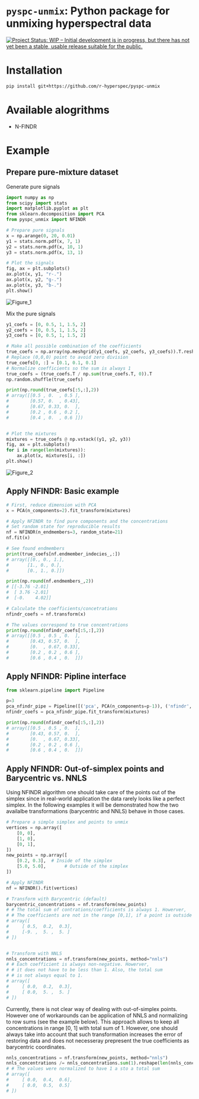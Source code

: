# `pyspc-unmix`: Python package for unmixing hyperspectral data

<!-- badges: start -->
[![Project Status: WIP – Initial development is in progress, but there has not yet been a stable, usable release suitable for the public.](https://www.repostatus.org/badges/latest/wip.svg)](https://www.repostatus.org/#wip)
<!-- badges: end -->

# Installation

```bash
pip install git+https://github.com/r-hyperspec/pyspc-unmix
```

# Available alogrithms
* N-FINDR

# Example

## Prepare pure-mixture dataset
Generate pure signals
```python
import numpy as np
from scipy import stats
import matplotlib.pyplot as plt
from sklearn.decomposition import PCA
from pyspc_unmix import NFINDR

# Prepare pure signals
x = np.arange(0, 20, 0.01)
y1 = stats.norm.pdf(x, 7, 1)
y2 = stats.norm.pdf(x, 10, 1)
y3 = stats.norm.pdf(x, 13, 1)

# Plot the signals
fig, ax = plt.subplots()
ax.plot(x, y1, "r-.")
ax.plot(x, y2, "g-.")
ax.plot(x, y3, "b-.")
plt.show()
```
![Figure_1](https://user-images.githubusercontent.com/9852534/188256343-e4a642fb-e670-4433-b5f1-0d4f584f9023.png)


Mix the pure signals
```python
y1_coefs = [0, 0.5, 1, 1.5, 2]
y2_coefs = [0, 0.5, 1, 1.5, 2]
y3_coefs = [0, 0.5, 1, 1.5, 2]

# Make all possible combination of the coefficients
true_coefs = np.array(np.meshgrid(y1_coefs, y2_coefs, y3_coefs)).T.reshape(-1, 3)
# Replace (0,0,0) point to avoid zero division
true_coefs[0, :] = [0.1, 0.1, 0.1]
# Normalize coefficients so the sum is always 1
true_coefs = (true_coefs.T / np.sum(true_coefs.T, 0)).T
np.random.shuffle(true_coefs)

print(np.round(true_coefs[:5,:],2))
# array([[0.5 , 0.  , 0.5 ],
#        [0.57, 0.  , 0.43],
#        [0.67, 0.33, 0.  ],
#        [0.2 , 0.6 , 0.2 ],
#        [0.4 , 0.  , 0.6 ]])


# Plot the mixtures
mixtures = true_coefs @ np.vstack((y1, y2, y3))
fig, ax = plt.subplots()
for i in range(len(mixtures)):
    ax.plot(x, mixtures[i, :])
plt.show()
```
![Figure_2](https://user-images.githubusercontent.com/9852534/188256425-86057096-ae6e-41fb-99b8-c36ba136f637.png)


## Apply NFINDR: Basic example

```python
# First, reduce dimension with PCA
x = PCA(n_components=2).fit_transform(mixtures)

# Apply NFINDR to find pure components and the concentrations
# Set random state for reproducible results
nf = NFINDR(n_endmembers=3, random_state=21)
nf.fit(x)

# See found endmembers
print(true_coefs[nf.endmember_indecies_,:])
# array([[0., 0., 1.], 
#       [1., 0., 0.], 
#       [0., 1., 0.]])

print(np.round(nf.endmembers_,2))
# [[-3.76 -2.01]
#  [ 3.76 -2.01]
#  [-0.    4.02]]

# Calculate the coefficients/concetrations
nfindr_coefs = nf.transform(x)

# The values correspond to true concentrations
print(np.round(nfindr_coefs[:5,:],2))
# array([[0.5 , 0.5 , 0.  ],
#        [0.43, 0.57, 0.  ],
#        [0.  , 0.67, 0.33],
#        [0.2 , 0.2 , 0.6 ],
#        [0.6 , 0.4 , 0.  ]])

```

## Apply NFINDR: Pipline interface
```python
from sklearn.pipeline import Pipeline

p=3
pca_nfindr_pipe = Pipeline([('pca', PCA(n_components=p-1)), ('nfindr', NFINDR(n_endmembers=p, random_state=21))])
nfindr_coefs = pca_nfindr_pipe.fit_transform(mixtures)

print(np.round(nfindr_coefs[:5,:],2))
# array([[0.5 , 0.5 , 0.  ],
#        [0.43, 0.57, 0.  ],
#        [0.  , 0.67, 0.33],
#        [0.2 , 0.2 , 0.6 ],
#        [0.6 , 0.4 , 0.  ]])
```


## Apply NFINDR: Out-of-simplex points and Barycentric vs. NNLS

Using NFINDR algorithm one should take care of the points out of the simplex since in
real-world application the data rarely looks like a perfect simplex. In the following
examples it will be demonstrated how the two availalbe transformations (barycentric
and NNLS) behave in those cases.

```python
# Prepare a simple simplex and points to unmix
vertices = np.array([
    [0, 0],
    [1, 0],
    [0, 1],
])
new_points = np.array([
    [0.2, 0.3],  # Inside of the simplex
    [5.0, 5.0],       # Outside of the simplex
])

# Apply NFINDR
nf = NFINDR().fit(vertices)

# Transform with Barycentric (default)
barycentric_concentrations = nf.transform(new_points)
# # The total sum of contrations/coefficients is always 1. Howerver,
# # The coefficients are not in the range [0,1], if a point is outside of the simplex
# array([
#     [ 0.5,  0.2,  0.3],   
#     [-9. ,  5. ,  5. ]
# ])


# Transform with NNLS
nnls_concentrations = nf.transform(new_points, method="nnls")
# # Each coefficient is always non-negative. Howerver,
# # it does not have to be less than 1. Also, the total sum
# # is not always equal to 1.
# array([
#     [ 0.0,  0.2,  0.3],   
#     [ 0.0,  5. ,  5. ]
# ])
```

Currently, there is not clear way of dealing with out-of-simplex points.
However one of workarounds can be application of NNLS and normalizing to row sums
(see the example below). This approach allows to keep all concentrations in
range [0, 1] with total sum of 1. However, one should always take into account
that such transformation increases the error of restoring data and does not
necesseray prepresent the true coefficients as barycentric coordinates.  

```python
nnls_concentrations = nf.transform(new_points, method="nnls")
nnls_concentrations /= nnls_concentrations.sum(1).reshape(len(nnls_concentrations),-1)
# # The values were normalized to have 1 a sto a total sum 
# array([
#     [ 0.0,  0.4,  0.6],   
#     [ 0.0,  0.5,  0.5]
# ])
```